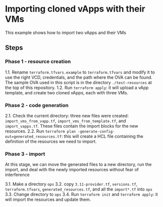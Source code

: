 # Importing cloned vApps with their VMs

This example shows how to import two vApps and their VMs


## Steps

### Phase 1 - resource creation
1.1. Rename `terraform.tfvars.example` to `terraform.tfvars` and modify it to use the right VCD, credentials, and the path where the OVA can be found.
   The sample OVA used in this script is in the directory `./test-resources` at the top of this repository.
1.2. Run `terraform apply`: it will upload a vApp template, and create two cloned vApps, each with three VMs.

### Phase 2 - code generation

2.1. Check the current directory: three new files were created: `import_vms_from_vapp.tf`, `import_vms_from_template.tf`, and `import_vapps.tf`.
   These files contain the import blocks for the new resources.
2.2. Run `terraform plan -generate-config-out=generated_resources.tf`: this will create a HCL file containing the definition
   of the resources we need to import.

### Phase 3 - import

At this stage, we can move the generated files to a new directory, run the import, and deal with the newly imported
resources without fear of interference

3.1. Make a directory `ops`
3.2. copy `3.11-provider.tf`, `versions.tf`, `terraform.tfvars`, `generated_resources.tf`, and all the `import*.tf` into `ops`
3.3. Change directory to `ops`
3.4. Run `terraform init` and `terraform apply`: it will import the resources and update them.

